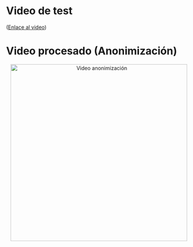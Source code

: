 
# Video de test
([Enlace al video](https://alumnosulpgc-my.sharepoint.com/personal/mcastrillon_iusiani_ulpgc_es/_layouts/15/stream.aspx?id=%2Fpersonal%2Fmcastrillon%5Fiusiani%5Fulpgc%5Fes%2FDocuments%2FRecordings%2FC0142%2EMP4&ga=1&referrer=StreamWebApp%2EWeb&referrerScenario=AddressBarCopied%2Eview%2E46ab14ca%2D810e%2D4502%2Db4e6%2D24d9e9c97e7e))

# Video procesado (Anonimización)
<p align="center">
  <a href="https://www.youtube.com/watch?v=X" target="_blank">
    <img src="https://img.youtube.com/vi/X/0.jpg" alt="Video anonimización" width="480">
  </a>
</p>
